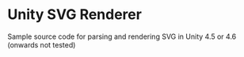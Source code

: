 # Unity SVG Renderer
Sample source code for parsing and rendering SVG in Unity 4.5 or 4.6 (onwards not tested)
